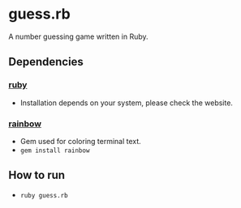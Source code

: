 # guess.rb

A number guessing game written in Ruby.

## Dependencies

### [ruby](https://www.ruby-lang.org/en/)

* Installation depends on your system, please check the website.

### [rainbow](https://rubygems.org/gems/rainbow)
	
* Gem used for coloring terminal text.
* `gem install rainbow`

## How to run

* `ruby guess.rb`

